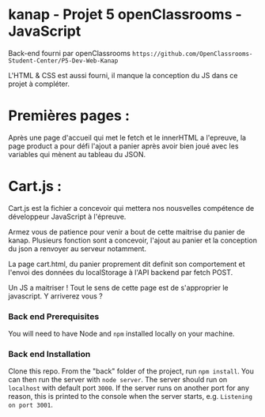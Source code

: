 # kanap - Projet 5 openClassrooms - JavaScript #

Back-end fourni par openClassrooms `https://github.com/OpenClassrooms-Student-Center/P5-Dev-Web-Kanap`

L'HTML & CSS est aussi fourni, il manque la conception du JS dans ce projet à compléter.

# Premières pages :
Après une page d'accueil qui met le fetch et le innerHTML a l'epreuve, la page product a pour défi l'ajout a panier après avoir bien joué avec les variables qui mènent au tableau du JSON.

# Cart.js :
Cart.js est la fichier a concevoir qui mettera nos nousvelles compétence de développeur JavaScript à l'épreuve.

Armez vous de patience pour venir a bout de cette maitrise du panier de kanap. Plusieurs fonction sont a concevoir, l'ajout au panier et la conception du json a renvoyer au serveur notamment.

La page cart.html, du panier proprement dit definit son comportement et l'envoi des données du localStorage à l'API backend par fetch POST.

Un JS a maitriser !
Tout le sens de cette page est de s'approprier le javascript. Y arriverez vous ?

### Back end Prerequisites ###

You will need to have Node and `npm` installed locally on your machine.

### Back end Installation ###

Clone this repo. From the "back" folder of the project, run `npm install`. You 
can then run the server with `node server`. 
The server should run on `localhost` with default port `3000`. If the
server runs on another port for any reason, this is printed to the
console when the server starts, e.g. `Listening on port 3001`.
